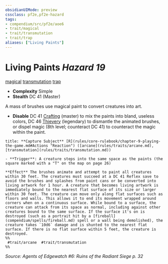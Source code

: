 ```yaml
---
obsidianUIMode: preview
cssclass: pf2e,pf2e-hazard
tags:
- compendium/src/pf2e/aoe6
- trait/magical
- trait/transmutation
- trait/trap
aliases: ["Living Paints"]
---
```

# Living Paints *Hazard 19*  
[magical](magical.md "Magical Item Trait")  [transmutation](transmutation.md "Transmutation School Trait")  [trap](trap.md "Trap Hazard Trait")  

- **Complexity** Simple
- **Stealth** DC 41 (Master)  

A mass of brushes use magical paint to convert creatures into art.

- **Disable** DC 41 [Crafting](skills.md#Crafting) (master) to mix the paints into bland, useless colors, DC 46 [Thievery](skills.md#Thievery) (legendary) to dismantle the animated brushes, or dispel magic (8th level; counteract DC 41) to counteract the magic within the paint.  

```ad-embed-ability
title: **Capture Subject** [R](rules/core-rulebook/chapter-9-playing-the-game.md#Actions "Reaction") ([arcane](rules/traits/arcane.md), [transmutation](rules/traits/transmutation.md))

- **Trigger**: A creature steps into the same space as the paints (the square marked with a "T" on the map on page 26)

**Effect** The brushes animate and attempt to paint all creatures within 30 feet. The creatures must succeed at a DC 41 Reflex save to avoid the brushes and splashes from paint cans or be converted into living artwork for 1 hour. A creature that becomes living artwork is immediately bound to the nearest flat surface of its size or larger within 30 feet. The creature can move only along flat surfaces such as floors and walls. This allows it to end its movement wrapped around corners when on a continuous surface. While bound to a surface, the creature can attack from its space as normal, including against other creatures bound to the same surface. If the surface it's on is destroyed (such as a portrait hit by a [fireball](compendium/spells/fireball.md) spell or a wall being demolished), the creature takes `10d6` damage and is shunted to the nearest flat surface. If there is no flat surface within 5 feet, the creature is destroyed.  
%%
 #trait/arcane  #trait/transmutation 
%%
```

*Source: Agents of Edgewatch #6: Ruins of the Radiant Siege p. 32*